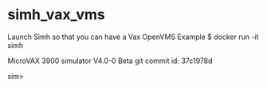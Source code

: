 # simh_vax_vms
Launch Simh so that you can have a Vax OpenVMS
Example
$ docker run -it simh

MicroVAX 3900 simulator V4.0-0 Beta        git commit id: 37c1978d

sim> 
